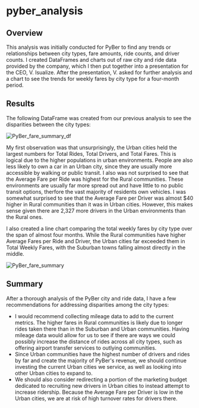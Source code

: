 # pyber_analysis

## Overview
This analysis was initially conducted for PyBer to find any trends or relationships between city types, fare amounts, ride counts, and driver counts. I created DataFrames and charts out of raw city and ride data provided by the company, which I then put together into a presentation for the CEO, V. Isualize. After the presentation, V. asked for further analysis and a chart to see the trends for weekly fares by city type for a four-month period.

## Results
The following DataFrame was created from our previous analysis to see the disparities between the city types:

![PyBer_fare_summary_df](https://user-images.githubusercontent.com/100883212/164583053-4213f306-dc04-41e9-9c71-a6d27153d202.png)

My first observation was that unsurprisingly, the Urban cities held the largest numbers for Total Rides, Total Drivers, and Total Fares. This is logical due to the higher populations in urban environments. People are also less likely to own a car in an Urban city, since they are usually more accessible by walking or public transit. I also was not surprised to see that the Average Fare per Ride was highest for the Rural communities. These environments are usually far more spread out and have little to no public transit options, therfore the vast majority of residents own vehicles. I was somewhat surprised to see that the Average Fare per Driver was almost $40 higher in Rural communities than it was in Urban cities. However, this makes sense given there are 2,327 more drivers in the Urban environments than the Rural ones.

I also created a line chart comparing the total weekly fares by city type over the span of almost four months. While the Rural communities have higher Average Fares per Ride and Driver, the Urban cities far exceeded them in Total Weekly Fares, with the Suburban towns falling almost directly in the middle.

![PyBer_fare_summary](https://user-images.githubusercontent.com/100883212/164582573-a86d68b3-b897-484d-a04c-edfce1e3df66.png)

## Summary
After a thorough analysis of the PyBer city and ride data, I have a few recommendations for addressing disparities among the city types:
- I would recommend collecting mileage data to add to the current metrics. The higher fares in Rural communities is likely due to longer rides taken there than in the Suburban and Urban communities. Having mileage data would allow for us to see if there are ways we could possibly increase the distance of rides across all city types, such as offering airport transfer services to outlying communities.
- Since Urban communities have the highest number of drivers and rides by far and create the majority of PyBer's revenue, we should continue investing the current Urban cities we service, as well as looking into other Urban cities to expand to.
- We should also consider redirecting a portion of the marketing budget dedicated to recruiting new drivers in Urban cities to instead attempt to increase ridership. Because the Average Fare per Driver is low in the Urban cities, we are at risk of high turnover rates for drivers there.
